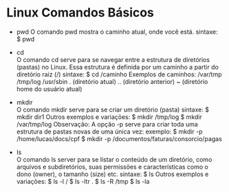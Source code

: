 # Linux Comandos Básicos

* pwd
  O comando pwd mostra o caminho atual, onde você está.
  sintaxe: $ pwd <enter>

* cd <br>
  O comando cd serve para se navegar entre a estrutura de diretórios (pastas) no Linux. Essa estrutura é definida por um caminho a partir do diretório raiz (/)
  sintaxe: $ cd /caminho
  Exemplos de caminhos:
  /var/tmp
  /tmp/log
  /usr/sbin
  . (diretório atual)
  .. (diretório anterior)
  ~ (diretório home do usuário atual)
  
* mkdir <br>
  O comando mkdir serve para se criar um diretório (pasta)
  sintaxe: $ mkdir dir1
  Outros exemplos e variações:
  $ mkdir /tmp/log
  $ mkdir /var/tmp/log
  Observação: A opção -p serve para criar toda uma estrutura de pastas novas de uma única vez:
  exemplo:
  $ mkdir -p /home/lucas/docs/cpf
  $ mkdir -p /documentos/faturas/consorcio/pagas

* ls <br>
  O comando ls server para se listar o conteúdo de um diretório, como arquivos e subdiretórios, suas permissões e características como o dono (owner), o tamanho (size) etc.
  sintaxe: $ ls <enter>
  Outros exemplos e variações:
  $ ls -l /
  $ ls -ltr .
  $ ls -R /tmp
  $ ls -la

   
